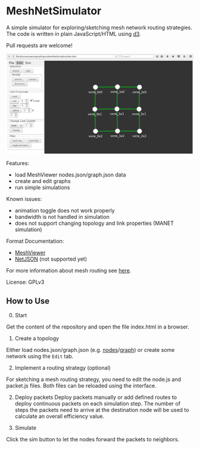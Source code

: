 # MeshNetSimulator

A simple simulator for exploring/sketching mesh network routing strategies.
The code is written in plain JavaScript/HTML using [d3](https://d3js.org).

Pull requests are welcome!

![settings](docs/screenshot.png)

Features:
- load MeshViewer nodes.json/graph.json data
- create and edit graphs
- run simple simulations

Known issues:
- animation toggle does not work properly
- bandwidth is not handled in simulation
- does not support changing topology and link properties (MANET simulation)

Format Documentation:
- [MeshViewer](https://github.com/ffrgb/meshviewer)
- [NetJSON](http://netjson.org/rfc.html#rfc.section.5) (not supported yet)

For more information about mesh routing see [here](docs/about_mesh_networking.md).

License: GPLv3

## How to Use

0. Start

Get the content of the repository and open the file index.html in a browser.

1. Create a topology

Either load nodes.json/graph.json (e.g. [nodes](https://regensburg.freifunk.net/data/nodes.json)/[graph](https://regensburg.freifunk.net/data/graph.json)) or create some network using the `Edit` tab.

2. Implement a routing strategy (optional)

For sketching a mesh routing strategy, you need to edit the node.js and packet.js files.
Both files can be reloaded using the interface.

2. Deploy packets
Deploy packets manually or add defined routes to deploy continuous packets on each simulation step. The number of steps the packets need to arrive at the destination node will be used to calculate an overall efficiency value.

3. Simulate

Click the sim button to let the nodes forward the packets to neighbors.
